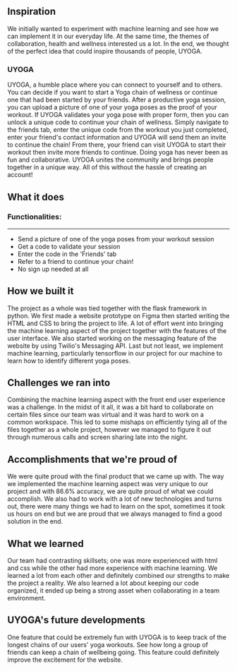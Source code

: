## Inspiration
We initially wanted to experiment with machine learning and see how we can implement it in our everyday life. At the same time, the themes of collaboration, health and wellness interested us a lot. In the end, we thought of the perfect idea that could inspire thousands of people, UYOGA.


### UYOGA
UYOGA, a humble place where you can connect to yourself and to others. You can decide if you want to start a Yoga chain of wellness or continue one that had been started by your friends. After a productive yoga session, you can upload a picture of one of your yoga poses as the proof of your workout. If UYOGA validates your yoga pose with proper form, then you can unlock a unique code to continue your chain of wellness. Simply navigate to the friends tab, enter the unique code from the workout you just completed, enter your friend's contact information and UYOGA will send them an invite to continue the chain! From there, your friend can visit UYOGA to start their workout then invite more friends to continue. Doing yoga has never been as fun and collaborative. UYOGA unites the community and brings people together in a unique way. All of this without the hassle of creating an account!

## What it does

### Functionalities: 
---
- Send a picture of one of the yoga poses from your workout session
- Get a code to validate your session
- Enter the code in the 'Friends' tab
- Refer to a friend to continue your chain!
- No sign up needed at all

## How we built it
The project as a whole was tied together with the flask framework in python. We first made a website prototype on Figma then started writing the HTML and CSS to bring the project to life. A lot of effort went into bringing the machine learning aspect of the project together with the features of the user interface. We also started working on the messaging feature of the website by using Twilio's Messaging API. Last but not least, we implement machine learning, particularly tensorflow in our project for our machine to learn how to identify different yoga poses.

## Challenges we ran into
Combining the machine learning aspect with the front end user experience was a challenge. In the midst of it all, it was a bit hard to collaborate on certain files since our team was virtual and it was hard to work on a common workspace. This led to some mishaps on efficiently tying all of the files together as a whole project, however we managed to figure it out through numerous calls and screen sharing late into the night.

## Accomplishments that we're proud of
We were quite proud with the final product that we came up with. The way we implemented the machine learning aspect was very unique to our project and with 86.6% accuracy, we are quite proud of what we could accomplish. We also had to work with a lot of new technologies and turns out, there were many things we had to learn on the spot, sometimes it took us hours on end but we are proud that we always managed to find a good solution in the end.

## What we learned
Our team had contrasting skillsets; one was more experienced with html and css while the other had more experience with machine learning. We learned a lot from each other and definitely combined our strengths to make the project a reality. We also learned a lot about keeping our code organized, it ended up being a strong asset when collaborating in a team environment.

## UYOGA's future developments
One feature that could be extremely fun with UYOGA is to keep track of the longest chains of our users' yoga workouts. See how long a group of friends can keep a chain of wellbeing going. This feature could definitely improve the excitement for the website.
